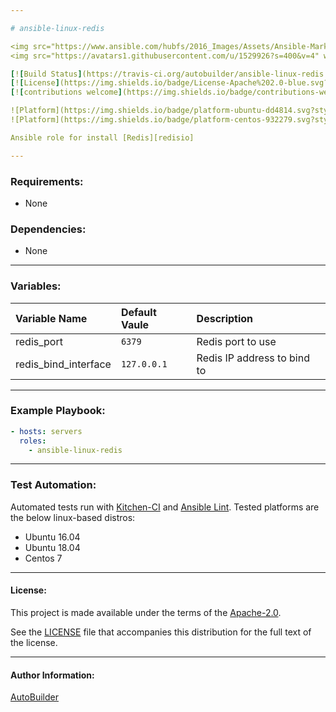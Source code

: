 ```yaml
---

# ansible-linux-redis

<img src="https://www.ansible.com/hubfs/2016_Images/Assets/Ansible-Mark-Large-RGB-Pool.png?hsLang=en-us" width="10%" height="10%" alt="Ansible logo" align="right"/>
<img src="https://avatars1.githubusercontent.com/u/1529926?s=400&v=4" width="11%" height="11%" alt="Redis logo" align="right"/>

[![Build Status](https://travis-ci.org/autobuilder/ansible-linux-redis.svg?branch=master)](https://github.com/autobuilder/ansible-linux-redis)
[![License](https://img.shields.io/badge/License-Apache%202.0-blue.svg?style=flat)](https://opensource.org/licenses/Apache-2.0)
[![contributions welcome](https://img.shields.io/badge/contributions-welcome-brightgreen.svg?style=flat)](https://github.com/autobuilder/ansible-isp-speedtest/issues)

![Platform](https://img.shields.io/badge/platform-ubuntu-dd4814.svg?style=flat) 
![Platform](https://img.shields.io/badge/platform-centos-932279.svg?style=flat)

Ansible role for install [Redis][redisio]

---
```


### Requirements:

* None

### Dependencies:

* None

---

### Variables:

| Variable Name        | Default Vaule                      | Description                 |
|:---------------------|:-----------------------------------|:----------------------------|
|redis_port            | ```6379```                         | Redis port to use           |
|redis_bind_interface  | ```127.0.0.1```                    | Redis IP address to bind to |

---

### Example Playbook:

```yaml
- hosts: servers
  roles:
    - ansible-linux-redis
```

---

### Test Automation:

Automated tests run with [Kitchen-CI][kitchenci] and [Ansible Lint][ansiblelint].
Tested platforms are the below linux-based distros:

* Ubuntu 16.04
* Ubuntu 18.04
* Centos 7

---

#### License:

This project is made available under the terms of the [Apache-2.0][apache2].

See the [LICENSE][license] file that accompanies this distribution for the full text of the license.

---

#### Author Information:

[AutoBuilder][autobuilder]

[redisio]: https://redis.io
[kitchenci]: https://kitchen.ci
[apache2]: https://www.apache.org/licenses/LICENSE-2.0.html
[license]: https://github.com/autobuilder/ansible-isp-speedtest/blob/master/LICENSE
[autobuilder]: https://github.com/autobuilder
[ansiblelint]: https://docs.ansible.com/ansible-lint/